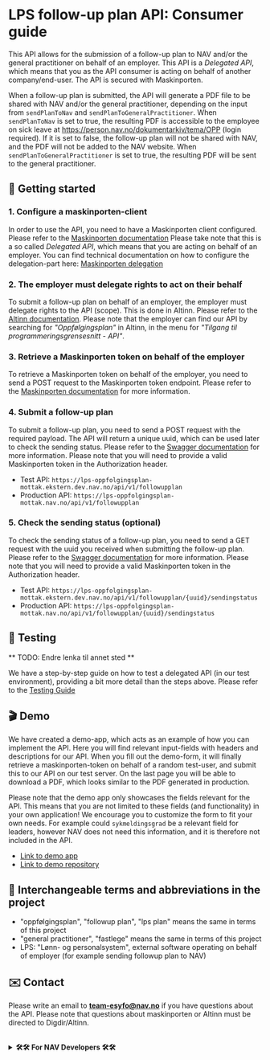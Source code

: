 # LPS follow-up plan API: Consumer guide

This API allows for the submission of a follow-up plan to NAV and/or the general practitioner on behalf of an employer. This API is a <i>Delegated
API</i>, which means that you as the API consumer is acting on behalf of another company/end-user. The API is secured
with Maskinporten.

When a follow-up plan is submitted, the API will generate a PDF file to be shared with NAV and/or the general
practitioner, depending on the input from `sendPlanToNav` and `sendPlanToGeneralPractitioner`. When `sendPlanToNav` is set
to true, the resulting PDF is accessible to the employee on sick leave at
https://person.nav.no/dokumentarkiv/tema/OPP (login required). If it is set to false, the follow-up plan will not be
shared with NAV, and the PDF will not be added to the NAV website. When `sendPlanToGeneralPractitioner` is set to true,
the resulting PDF will be sent to the general practitioner.

## 🚀 Getting started

### 1. Configure a maskinporten-client

In order to use the API, you need to have a Maskinporten client configured. Please refer to
the [Maskinporten documentation](https://docs.digdir.no/docs/Maskinporten/maskinporten_summary.html)
Please take note that this is a so called <i>Delegated API</i>, which means that you are acting on behalf of an
employer. You
can find technical documentation on how to configure the delegation-part
here: [Maskinporten delegation](https://docs.digdir.no/docs/Maskinporten/maskinporten_guide_apikonsument#bruke-delegering-som-leverand%C3%B8r)

### 2. The employer must delegate rights to act on their behalf

To submit a follow-up plan on behalf of an employer, the employer must delegate rights to the API (scope). This is done
in Altinn. Please refer to
the [Altinn documentation](https://altinn.github.io/docs/utviklingsguider/api-delegering/tilgangsstyrer/). Please note
that the employer can find our API by searching for <i>"Oppfølgingsplan"</i> in Altinn, in the menu for <i>"Tilgang til
programmeringsgrensesnitt - API"</i>.

### 3. Retrieve a Maskinporten token on behalf of the employer

To retrieve a Maskinporten token on behalf of the employer, you need to send a POST request to the Maskinporten token
endpoint. Please refer to
the [Maskinporten documentation](https://docs.digdir.no/docs/Maskinporten/maskinporten_summary.html) for more
information.

### 4. Submit a follow-up plan

To submit a follow-up plan, you need to send a POST request with the required payload. The API will return a unique
uuid, which can be used later to check the sending status. Please refer to
the [Swagger documentation](https://lps-oppfolgingsplan-mottak.ekstern.dev.nav.no/swagger) for more information. Please
note that you will need to provide a valid Maskinporten token in the Authorization header.
<br>

- Test API: `https://lps-oppfolgingsplan-mottak.ekstern.dev.nav.no/api/v1/followupplan`
- Production API: `https://lps-oppfolgingsplan-mottak.nav.no/api/v1/followupplan`

### 5. Check the sending status (optional)

To check the sending status of a follow-up plan, you need to send a GET request with the uuid you received when
submitting the follow-up plan. Please refer to
the [Swagger documentation](https://lps-oppfolgingsplan-mottak.ekstern.dev.nav.no/swagger) for more information. Please
note that you will need to provide a valid Maskinporten token in the Authorization header.
<br>

- Test API: `https://lps-oppfolgingsplan-mottak.ekstern.dev.nav.no/api/v1/followupplan/{uuid}/sendingstatus`
- Production API: `https://lps-oppfolgingsplan-mottak.nav.no/api/v1/followupplan/{uuid}/sendingstatus`

## 🧪 Testing
** TODO: Endre lenka til annet sted **

We have a step-by-step guide on how to test a delegated API (in our test environment), providing a bit more detail than
the steps above. Please refer to the [Testing Guide](https://navno.sharepoint.com/:p:/s/DigitalsamhandlingiNorgeAS/EZTWnqX-EZ1GmqKqYtlBc2AB-eHHoCy1KTHoF_Mig5UZNg?e=mCk5nx)

## 🎬 Demo

We have created a demo-app, which acts as an example of how you can implement the API. Here you will find relevant
input-fields with headers and descriptions for our API. When you fill out the demo-form, it will finally retrieve a
maskinporten-token on behalf of a random test-user, and submit this to our API on our test server. On the last page you
will be able to download a PDF, which looks similar to the PDF generated in production. <br>

Please note that the demo app only showcases the fields relevant for the API. This means that you are not limited to these fields (and functionality) in your own application! We encourage you to customize the form to fit your own needs. For example could `sykmeldingsgrad` be a relevant field for leaders, however NAV does not need this information, and it is therefore not included in the API. <br>

- [Link to demo app](https://demo.ekstern.dev.nav.no/oppfolgingsplan-lps)
- [Link to demo repository](https://github.com/navikt/oppfolgingsplan-lps-demo)

## 🔄 Interchangeable terms and abbreviations in the project

+ "oppfølgingsplan", "followup plan", "lps plan" means the same in terms of this project
+ "general practitioner", "fastlege"  means the same in terms of this project
+ LPS: "Lønn- og personalsystem", external software operating on behalf of employer (for example sending followup plan
  to NAV)

## ✉️ Contact

Please write an email to **team-esyfo@nav.no** if you have questions about the API.
Please note that questions about maskinporten or Altinn must be directed to Digdir/Altinn.

<br>
<details>
<summary><b>🛠️🛠️ For NAV Developers 🛠️🛠️</b></summary>

## Technical

<hr>

### 🚀 Initial setup

- Install and configure the [Detect IDEA plugin](https://plugins.jetbrains.com/plugin/10761-detekt) for live code
  analysis
- Install the [Kotest IDEA plugin](https://plugins.jetbrains.com/plugin/14080-kotest) to enable test-runs in IDEA
-

Set [target JVM version](https://www.jetbrains.com/help/idea/compiler-kotlin-compiler.html#kotlin-compiler-jvm-settings)
to 19

### 🤖 Maskinporten

You will need to configure [Maskinporten](https://docs.digdir.no/docs/Maskinporten/maskinporten_summary.html)
in order to be able to operate on behalf of employer. <br>

### 🗺️ Documentation and useful links

| Description          | Url                                                                |
|----------------------|--------------------------------------------------------------------|
| Testing library      | https://kotest.io/                                                 |
| Mocking library      | https://mockk.io/                                                  |
| Static code analysis | https://detekt.dev/                                                |
| Maskinporten         | https://docs.digdir.no/docs/Maskinporten/maskinporten_summary.html |
| Swagger test         | https://lps-oppfolgingsplan-mottak.ekstern.dev.nav.no/swagger      |
| Demo application     | https://demo.ekstern.dev.nav.no/oppfolgingsplan-lps                |

</details>